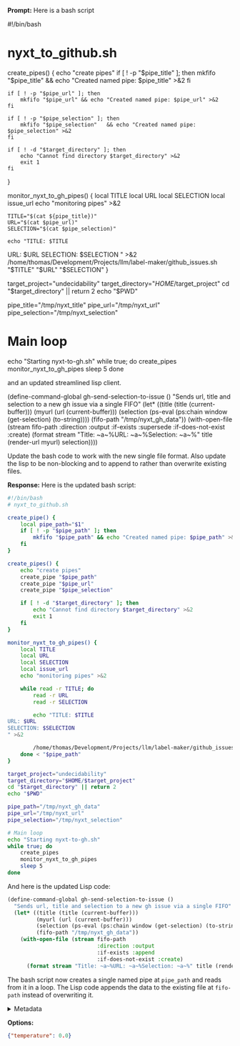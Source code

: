 **Prompt:**
Here is a bash script 

#!/bin/bash
# nyxt_to_github.sh

create_pipes() {
    echo "create pipes"
    if [ ! -p "$pipe_title" ]; then
        mkfifo "$pipe_title" && echo "Created named pipe: $pipe_title" >&2
    fi

    if [ ! -p "$pipe_url" ]; then
        mkfifo "$pipe_url" && echo "Created named pipe: $pipe_url" >&2
    fi

    if [ ! -p "$pipe_selection" ]; then
        mkfifo "$pipe_selection"   && echo "Created named pipe: $pipe_selection" >&2
    fi

    if [ ! -d "$target_directory" ]; then
        echo "Cannot find directory $target_directory" >&2
        exit 1
    fi
}

monitor_nyxt_to_gh_pipes() {
    local TITLE
    local URL
    local SELECTION
    local issue_url
    echo "monitoring pipes" >&2

    TITLE="$(cat ${pipe_title})"
    URL="$(cat $pipe_url)"
    SELECTION="$(cat $pipe_selection)"

    echo "TITLE: $TITLE
URL: $URL
 SELECTION: $SELECTION
" >&2
    /home/thomas/Development/Projects/llm/label-maker/github_issues.sh "$TITLE" "$URL" "$SELECTION"
}

target_project="undecidability"
target_directory="$HOME/$target_project"
cd "$target_directory" || return 2
echo "$PWD"

pipe_title="/tmp/nyxt_title"
pipe_url="/tmp/nyxt_url"
pipe_selection="/tmp/nyxt_selection"


# Main loop
echo "Starting nyxt-to-gh.sh"
while true; do
    create_pipes
    monitor_nyxt_to_gh_pipes
    sleep 5
done

and an updated streamlined lisp client.

(define-command-global gh-send-selection-to-issue ()
  "Sends url, title and selection to a new gh issue via a single FIFO"
  (let* ((title (title (current-buffer)))
         (myurl (url (current-buffer)))
         (selection (ps-eval (ps:chain window (get-selection) (to-string))))
         (fifo-path "/tmp/nyxt_gh_data"))
    (with-open-file (stream fifo-path
                            :direction :output
                            :if-exists :supersede
                            :if-does-not-exist :create)
      (format stream "Title: ~a~%URL: ~a~%Selection: ~a~%" title (render-url myurl) selection))))

Update the bash code to work with the new single file format. Also update the lisp to be non-blocking and to append to rather than overwrite existing files.

**Response:**
Here is the updated bash script:

```bash
#!/bin/bash
# nyxt_to_github.sh

create_pipe() {
    local pipe_path="$1"
    if [ ! -p "$pipe_path" ]; then
        mkfifo "$pipe_path" && echo "Created named pipe: $pipe_path" >&2
    fi
}

create_pipes() {
    echo "create pipes"
    create_pipe "$pipe_path"
    create_pipe "$pipe_url"
    create_pipe "$pipe_selection"

    if [ ! -d "$target_directory" ]; then
        echo "Cannot find directory $target_directory" >&2
        exit 1
    fi
}

monitor_nyxt_to_gh_pipes() {
    local TITLE
    local URL
    local SELECTION
    local issue_url
    echo "monitoring pipes" >&2

    while read -r TITLE; do
        read -r URL
        read -r SELECTION

        echo "TITLE: $TITLE
URL: $URL
SELECTION: $SELECTION
" >&2

        /home/thomas/Development/Projects/llm/label-maker/github_issues.sh "$TITLE" "$URL" "$SELECTION"
    done < "$pipe_path"
}

target_project="undecidability"
target_directory="$HOME/$target_project"
cd "$target_directory" || return 2
echo "$PWD"

pipe_path="/tmp/nyxt_gh_data"
pipe_url="/tmp/nyxt_url"
pipe_selection="/tmp/nyxt_selection"

# Main loop
echo "Starting nyxt-to-gh.sh"
while true; do
    create_pipes
    monitor_nyxt_to_gh_pipes
    sleep 5
done
```

And here is the updated Lisp code:

```lisp
(define-command-global gh-send-selection-to-issue ()
  "Sends url, title and selection to a new gh issue via a single FIFO"
  (let* ((title (title (current-buffer)))
         (myurl (url (current-buffer)))
         (selection (ps-eval (ps:chain window (get-selection) (to-string))))
         (fifo-path "/tmp/nyxt_gh_data"))
    (with-open-file (stream fifo-path
                            :direction :output
                            :if-exists :append
                            :if-does-not-exist :create)
      (format stream "Title: ~a~%URL: ~a~%Selection: ~a~%" title (render-url myurl) selection))))
```

The bash script now creates a single named pipe at `pipe_path` and reads from it in a loop. The Lisp code appends the data to the existing file at `fifo-path` instead of overwriting it.

<details><summary>Metadata</summary>

- Duration: 10882 ms
- Datetime: 2024-01-11T13:31:46.813993
- Model: gpt-3.5-turbo-0613

</details>

**Options:**
```json
{"temperature": 0.0}
```

